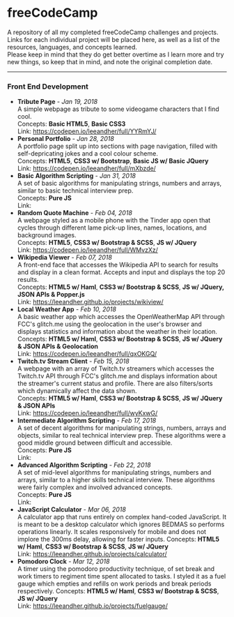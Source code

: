 # freeCodeCamp
A repository of all my completed freeCodeCamp challenges and projects.<br>
Links for each individual project will be placed here, as well as a list of the resources, languages, and concepts learned. <br>
Please keep in mind that they do get better overtime as I learn more and try new things, so keep that in mind, and note the original completion date.

---
### Front End Development
 - **Tribute Page** - _Jan 19, 2018_<br/>
 A simple webpage as tribute to some videogame characters that I find cool.<br/>
 Concepts: **Basic HTML5**, **Basic CSS3**<br/>
 Link: https://codepen.io/leeandher/full/YYRmYJ/
 - **Personal Portfolio** - _Jan 28, 2018_<br/>
 A portfolio page split up into sections with page navigation, filled with self-depricating jokes and a cool colour scheme. <br/>
 Concepts: **HTML5**, **CSS3 w/ Bootstrap**, **Basic JS w/ Basic JQuery**<br/>
 Link: https://codepen.io/leeandher/full/mXbzde/
 - **Basic Algorithm Scripting** - _Jan 31, 2018_<br/>
 A set of basic algorithms for manipulating strings, numbers and arrays, similar to basic technical interview prep.<br/>
 Concepts: **Pure JS**<br/>
 Link: 
 - **Random Quote Machine** - _Feb 04, 2018_<br/>
 A webpage styled as a mobile phone with the Tinder app open that cycles through different lame pick-up lines, names, locations, and background images.<br/>
 Concepts: **HTML5**, **CSS3 w/ Bootstrap & SCSS**, **JS w/ JQuery** <br/>
 Link: https://codepen.io/leeandher/full/WMvzXz/
 - **Wikipedia Viewer** - _Feb 07, 2018_<br/>
 A front-end face that accesses the Wikipedia API to search for results and display in a clean format. Accepts and input and displays the top 20 results.<br/>
 Concepts: **HTML5 w/ Haml**, **CSS3 w/ Bootstrap & SCSS**, **JS w/ JQuery, JSON APIs & Popper.js**<br/>
 Link: https://leeandher.github.io/projects/wikiview/
 - **Local Weather App** - _Feb 10, 2018_<br/>
 A basic weather app which accesses the OpenWeatherMap API through FCC's glitch.me using the geolocation in the user's browser and displays statistics and information about the weather in their location.<br/>
 Concepts: **HTML5 w/ Haml**, **CSS3 w/ Bootstrap & SCSS**, **JS w/ JQuery & JSON APIs & Geolocation**<br/>
 Link: https://codepen.io/leeandher/full/qxOKGQ/
 - **Twitch.tv Stream Client** - _Feb 15, 2018_<br/>
 A webpage with an array of Twitch.tv streamers which accesses the Twitch.tv API through FCC's glitch.me and displays information about the streamer's current status and profile. There are also filters/sorts which dynamically affect the data shown.<br/>
 Concepts: **HTML5 w/ Haml**, **CSS3 w/ Bootstrap & SCSS**, **JS w/ JQuery & JSON APIs**<br/>
 Link: https://codepen.io/leeandher/full/wyKxwG/
 - **Intermediate Algorithm Scripting** - _Feb 17, 2018_<br/>
 A set of decent algorithms for manipulating strings, numbers, arrays and objects, similar to real technical interview prep. These algorithms were a good middle ground between difficult and accessible.<br/>
 Concepts: **Pure JS**<br/>
 Link: 
 - **Advanced Algorithm Scripting** - _Feb 22, 2018_<br/>
 A set of mid-level algorithms for manipulating strings, numbers and arrays, similar to a higher skills technical interview. These algorithms were fairly complex and involved advanced concepts.<br/>
 Concepts: **Pure JS**<br/>
 Link: 
 - **JavaScript Calculator** - _Mar 06, 2018_<br/>
 A calculator app that runs entirely on complex hand-coded JavaScript. It is meant to be a desktop calculator which ignores BEDMAS so performs operations linearly. It scales responsively for mobile and does not implore the 300ms delay, allowing for faster inputs.
 Concepts: **HTML5 w/ Haml**, **CSS3 w/ Bootstrap & SCSS**, **JS w/ JQuery**<br/>
 Link: https://leeandher.github.io/projects/calculator/
 - **Pomodoro Clock** - _Mar 12, 2018_<br/>
 A timer using the pomodoro productivity technique, of set break and work timers to regiment time spent allocated to tasks. I styled it as a fuel gauge which empties and refills on work periods and break periods respectively.
 Concepts: **HTML5 w/ Haml**, **CSS3 w/ Bootstrap & SCSS**, **JS w/ JQuery**<br/>
 Link: https://leeandher.github.io/projects/fuelgauge/
 
